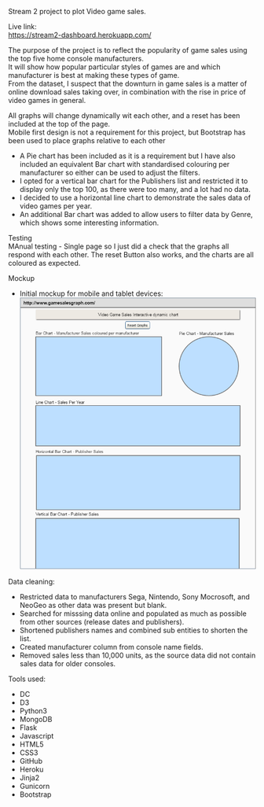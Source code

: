 Stream 2 project to plot Video game sales.<br/>

Live link:<br/>
https://stream2-dashboard.herokuapp.com/
<br/>
  
The purpose of the project is to reflect the popularity of game sales using the top five home console manufacturers.<br/>
It will show how popular particular styles of games are and which manufacturer is best at making these types of game.<br/>
From the dataset, I suspect that the downturn in game sales is a matter of online download sales taking over, in combination with the rise in price of video games in general.<br/>

All graphs will change dynamically wit each other, and a reset has been included at the top of the page.<br/>
Mobile first design is not a requirement for this project, but Bootstrap has been used to place graphs relative to each other<br/>
* A Pie chart has been included as it is a requirement but I have also included an equivalent Bar chart with standardised colouring per manufacturer so either can be used to adjust the filters.<br/>
* I opted for a vertical bar chart for the Publishers list and restricted it to display only the top 100, as there were too many, and a lot had no data.<br/>
* I decided to use a horizontal line chart to demonstrate the sales data of video games per year.<br/>
* An additional Bar chart was added to allow users to filter data by Genre, which shows some interesting information.<br/>

Testing<br>
MAnual testing - Single page so I just did a check that the graphs all respond with each other. The reset Button also works, and the charts are all coloured as expected.<br>

Mockup<br>
* Initial mockup for mobile and tablet devices:<br/>
![Mobile Markdown](./mockup1.png)

Data cleaning:<br/>
* Restricted data to manufacturers Sega, Nintendo, Sony Mocrosoft, and NeoGeo as other data was present but blank.
* Searched for misssing data online and populated as much as possible from other sources (release dates and publishers).
* Shortened publishers names and combined sub entities to shorten the list.
* Created manufacturer column from console name fields.
* Removed sales less than 10,000 units, as the source data did not contain sales data for older consoles.

Tools used:<br/>
* DC
* D3
* Python3
* MongoDB
* Flask
* Javascript
* HTML5
* CSS3
* GitHub
* Heroku
* Jinja2
* Gunicorn
* Bootstrap
